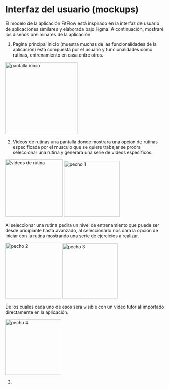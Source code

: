 # Interfaz del usuario (mockups)

El modelo de la aplicación FitFlow está inspirado en la interfaz de usuario de aplicaciones similares y elaborada bajo Figma. A continuación, mostraré los diseños preliminares de la aplicación.

1. Pagina principal inicio (muestra muchas de las funcionalidades de la aplicación) esta compuesta por el usuario y funcionalidades como rutinas, entrenamiento en casa entre otros.

<img width="227" alt="pantalla inicio" src="https://github.com/cveloza08/Android_proyecto/assets/42224057/cd9c57c3-5127-4d2d-bf21-1a14750cd080">

2. Videos de rutinas una pantalla donde mostrara una opcion de rutinas especificada por el musculo que se quiere trabajar se prodra seleccionar una rutina y generara una serie de videos especificos.
   
<img width="180" alt="videos de rutina" src="https://github.com/cveloza08/Android_proyecto/assets/42224057/17514e39-c71a-4ae8-8dfa-580a53496a74">
<img width="175" alt="pecho 1" src="https://github.com/cveloza08/Android_proyecto/assets/42224057/a236a294-4ef5-44ce-86bd-f48d730f220a">

Al seleccionar una rutina pedira un nivel de entrenamiento que puede ser desde pricipiante hasta avanzado, al seleccionarlo nos dara la opción de iniciar con la rutina mostrando una serie de ejercicios a realizar. 

<img width="175" alt="pecho 2" src="https://github.com/cveloza08/Android_proyecto/assets/42224057/e06da12c-6ce9-47df-aca5-bf141fb82bcb">
<img width="173" alt="pecho 3" src="https://github.com/cveloza08/Android_proyecto/assets/42224057/a1b7aa7a-7a59-42bd-848a-b3b1b2e3960b">

De los cuales cada uno de esos sera visible con un video tutorial importado directamente en la aplicación.

<img width="175" alt="pecho 4" src="https://github.com/cveloza08/Android_proyecto/assets/42224057/f4c89009-d26c-4f54-9207-82b15a30f8ae">

3. 

